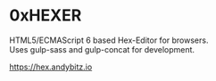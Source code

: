 # 0xHEXER

HTML5/ECMAScript 6 based Hex-Editor for browsers.<br>
Uses gulp-sass and gulp-concat for development.

<a href="https://hex.andybitz.io" target="_blank">https://hex.andybitz.io</a>
